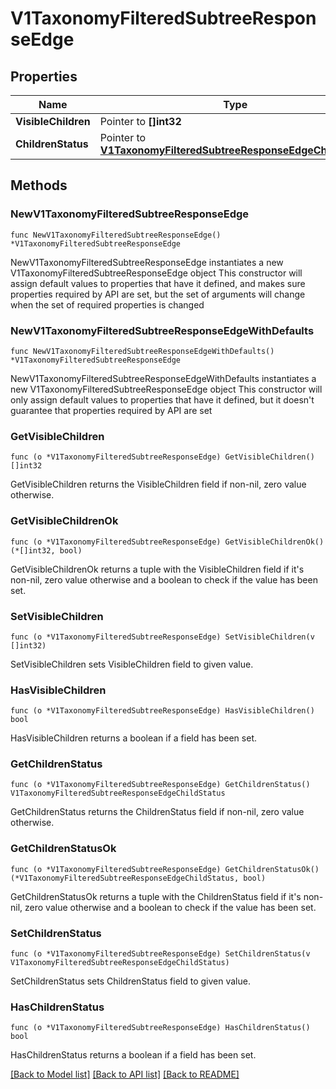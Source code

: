 # V1TaxonomyFilteredSubtreeResponseEdge

## Properties

Name | Type | Description | Notes
------------ | ------------- | ------------- | -------------
**VisibleChildren** | Pointer to **[]int32** |  | [optional] 
**ChildrenStatus** | Pointer to [**V1TaxonomyFilteredSubtreeResponseEdgeChildStatus**](V1TaxonomyFilteredSubtreeResponseEdgeChildStatus.md) |  | [optional] [default to V1TAXONOMYFILTEREDSUBTREERESPONSEEDGECHILDSTATUS_UNSPECIFIED]

## Methods

### NewV1TaxonomyFilteredSubtreeResponseEdge

`func NewV1TaxonomyFilteredSubtreeResponseEdge() *V1TaxonomyFilteredSubtreeResponseEdge`

NewV1TaxonomyFilteredSubtreeResponseEdge instantiates a new V1TaxonomyFilteredSubtreeResponseEdge object
This constructor will assign default values to properties that have it defined,
and makes sure properties required by API are set, but the set of arguments
will change when the set of required properties is changed

### NewV1TaxonomyFilteredSubtreeResponseEdgeWithDefaults

`func NewV1TaxonomyFilteredSubtreeResponseEdgeWithDefaults() *V1TaxonomyFilteredSubtreeResponseEdge`

NewV1TaxonomyFilteredSubtreeResponseEdgeWithDefaults instantiates a new V1TaxonomyFilteredSubtreeResponseEdge object
This constructor will only assign default values to properties that have it defined,
but it doesn't guarantee that properties required by API are set

### GetVisibleChildren

`func (o *V1TaxonomyFilteredSubtreeResponseEdge) GetVisibleChildren() []int32`

GetVisibleChildren returns the VisibleChildren field if non-nil, zero value otherwise.

### GetVisibleChildrenOk

`func (o *V1TaxonomyFilteredSubtreeResponseEdge) GetVisibleChildrenOk() (*[]int32, bool)`

GetVisibleChildrenOk returns a tuple with the VisibleChildren field if it's non-nil, zero value otherwise
and a boolean to check if the value has been set.

### SetVisibleChildren

`func (o *V1TaxonomyFilteredSubtreeResponseEdge) SetVisibleChildren(v []int32)`

SetVisibleChildren sets VisibleChildren field to given value.

### HasVisibleChildren

`func (o *V1TaxonomyFilteredSubtreeResponseEdge) HasVisibleChildren() bool`

HasVisibleChildren returns a boolean if a field has been set.

### GetChildrenStatus

`func (o *V1TaxonomyFilteredSubtreeResponseEdge) GetChildrenStatus() V1TaxonomyFilteredSubtreeResponseEdgeChildStatus`

GetChildrenStatus returns the ChildrenStatus field if non-nil, zero value otherwise.

### GetChildrenStatusOk

`func (o *V1TaxonomyFilteredSubtreeResponseEdge) GetChildrenStatusOk() (*V1TaxonomyFilteredSubtreeResponseEdgeChildStatus, bool)`

GetChildrenStatusOk returns a tuple with the ChildrenStatus field if it's non-nil, zero value otherwise
and a boolean to check if the value has been set.

### SetChildrenStatus

`func (o *V1TaxonomyFilteredSubtreeResponseEdge) SetChildrenStatus(v V1TaxonomyFilteredSubtreeResponseEdgeChildStatus)`

SetChildrenStatus sets ChildrenStatus field to given value.

### HasChildrenStatus

`func (o *V1TaxonomyFilteredSubtreeResponseEdge) HasChildrenStatus() bool`

HasChildrenStatus returns a boolean if a field has been set.


[[Back to Model list]](../README.md#documentation-for-models) [[Back to API list]](../README.md#documentation-for-api-endpoints) [[Back to README]](../README.md)


